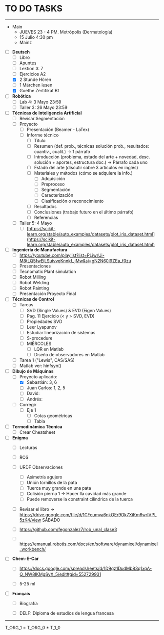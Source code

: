 # TO DO TASKS 

---

- Main
	- JUEVES 23 - 4 PM. Metrópolis (Dermatología)
	- 15 Julio 4:30 pm
	- Mainz

- [ ] **Deutsch**
	- [ ] Libro
	- [ ] Apuntes
	- [ ] Lektion 3: 7
	- [ ] Ejercicios A2
	- [x] 2 Stunde Hören
	- [ ] 1 Märchen lesen
	- [x] Goethe Zertifikat B1

- [ ] **Robótica**
	- [ ] Lab 4: 3 Mayo 23:59
	- [ ] Taller 3: 26 Mayo 23:59

- [ ] **Técnicas de Inteligencia Artificial**
	- [ ] Revisar Segmentación
	- [ ] Proyecto
		- [ ] Presentación (Beamer - LaTex)
		- [ ] Informe técnico
			- [ ] Título
			- [ ] Resumen (def. prob., técnicas solución prob., resultados: cuantiv., cualit.) -> 1 párrafo
			- [ ] Introducción (problema, estado del arte + novedad, desc. solución + aportes, estructura doc.) -> Párrafo cada uno
			- [ ] Estado del arte (discutir sobre 3 artículos en inglés)
			- [ ] Materiales y métodos (cómo se adquiere la info.)
				- [ ] Adquisición
				- [ ] Preproceso
				- [ ] Segmentación
				- [ ] Caracterización
				- [ ] Clasificación o reconocimiento
			- [ ] Resultados
			- [ ] Conclusiones (trabajo futuro en el último párrafo)
			- [ ] Referencias
	- [ ] Taller 5: 4 Mayo
		- [ ] [https://scikit-learn.org/stable/auto_examples/datasets/plot_iris_dataset.html](https://scikit-learn.org/stable/auto_examples/datasets/plot_iris_dataset.html)

- [ ] **Ingeniería de Manufactura**
	- [ ] https://youtube.com/playlist?list=PLiwrUi-M8tLQ5fwEiLSuivvqKnnkf_jMw&si=gN2N60l9ZEa_f0zu
	- [ ] Presentaciones
	- [ ] Tecnomatix Plant simulation
	- [ ] Robot Milling
	- [ ] Robot Welding
	- [ ] Robot Painting
	- [ ] Presentación Proyecto Final

- [ ] **Técnicas de Control**
	- [ ] Tareas
		- [ ] SVD (Single Values) & EVD (Eigen Values)
		- [ ] Pag. 11 Ejercicio (< y > SVD, EVD)
		- [ ] Propiedades SVD
		- [ ] Leer Lyapunov
		- [ ] Estudiar linearización de sistemas
		- [ ] S-procedure
		- [ ] MIÉRCOLES
			- [ ] LQR en Matlab
			- [ ] Diseño de observadores en Matlab
	- [ ] Tarea 1 ("Lewis", CAS/SAS)
	- [ ] Matlab ver: hinfsyn()

- [ ] **Dibujo de Máquinas**
	- [ ] Proyecto aplicado:
		- [x] Sebastián: 3, 6
		- [ ] Juan Carlos: 1, 2, 5
		- [ ] David: 
		- [ ] Andrés: 
	- [ ] Corregir
		- [ ] Eje 1
			- [ ] Cotas geométricas
			- [ ] Tabla

- [ ] **Termodinámica Técnica**
	- [ ] Crear Cheatsheet

- [ ] **Enigma**
	 - [ ] Lecturas
	 - [ ] ROS
	 - [ ] URDF Observaciones
		- [ ] Asimetría agujero
		- [ ] Unión tornillos de la pata
		- [ ] Tuerca muy grande en una pata
		- [ ] Colisión pierna 1 -> Hacer lla cavidad más grande
		- [ ] Puede removerse la constraint cilíndrica de la tuerca
	 - [ ] Revisar el libro -> https://drive.google.com/file/d/1CFeumva6nkOEr9Ok7XiKm6wrIVPL5zK4/view SÁBADO
	 - [ ] https://github.com/fegonzalez7/rob_unal_clase3
	 - [ ] https://emanual.robotis.com/docs/en/software/dynamixel/dynamixel_workbench/


- [ ] **Chem-E-Car**
	- [ ] https://docs.google.com/spreadsheets/d/1D9gz1DudMb83q1xqA-Q_NW8IKMgSvX_5/edit#gid=552729931
	- [ ] 5-25 ml


- [ ]  **Français**
	- [ ] Biografía
	- [ ] DELF: Diploma de estudios de lengua francesa


---

T_ORG_1 = T_ORG_0 * T_1_0
